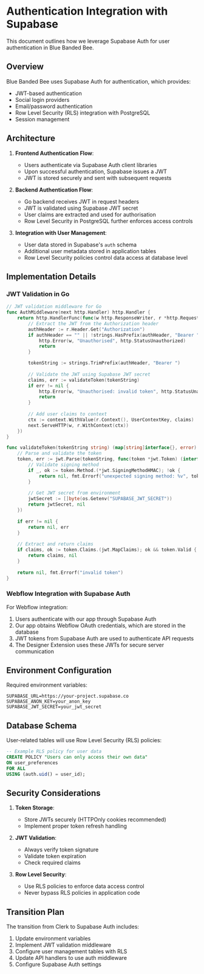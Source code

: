 # Authentication Integration with Supabase

This document outlines how we leverage Supabase Auth for user authentication in Blue Banded Bee.

## Overview

Blue Banded Bee uses Supabase Auth for authentication, which provides:

- JWT-based authentication
- Social login providers
- Email/password authentication
- Row Level Security (RLS) integration with PostgreSQL
- Session management

## Architecture

1. **Frontend Authentication Flow**:
   - Users authenticate via Supabase Auth client libraries
   - Upon successful authentication, Supabase issues a JWT
   - JWT is stored securely and sent with subsequent requests

2. **Backend Authentication Flow**:
   - Go backend receives JWT in request headers
   - JWT is validated using Supabase JWT secret
   - User claims are extracted and used for authorisation
   - Row Level Security in PostgreSQL further enforces access controls

3. **Integration with User Management**:
   - User data stored in Supabase's `auth` schema
   - Additional user metadata stored in application tables
   - Row Level Security policies control data access at database level

## Implementation Details

### JWT Validation in Go

```go
// JWT validation middleware for Go
func AuthMiddleware(next http.Handler) http.Handler {
    return http.HandlerFunc(func(w http.ResponseWriter, r *http.Request) {
        // Extract the JWT from the Authorization header
        authHeader := r.Header.Get("Authorization")
        if authHeader == "" || !strings.HasPrefix(authHeader, "Bearer ") {
            http.Error(w, "Unauthorised", http.StatusUnauthorized)
            return
        }

        tokenString := strings.TrimPrefix(authHeader, "Bearer ")
        
        // Validate the JWT using Supabase JWT secret
        claims, err := validateToken(tokenString)
        if err != nil {
            http.Error(w, "Unauthorised: invalid token", http.StatusUnauthorized)
            return
        }
        
        // Add user claims to context
        ctx := context.WithValue(r.Context(), UserContextKey, claims)
        next.ServeHTTP(w, r.WithContext(ctx))
    })
}

func validateToken(tokenString string) (map[string]interface{}, error) {
    // Parse and validate the token
    token, err := jwt.Parse(tokenString, func(token *jwt.Token) (interface{}, error) {
        // Validate signing method
        if _, ok := token.Method.(*jwt.SigningMethodHMAC); !ok {
            return nil, fmt.Errorf("unexpected signing method: %v", token.Header["alg"])
        }
        
        // Get JWT secret from environment
        jwtSecret := []byte(os.Getenv("SUPABASE_JWT_SECRET"))
        return jwtSecret, nil
    })
    
    if err != nil {
        return nil, err
    }
    
    // Extract and return claims
    if claims, ok := token.Claims.(jwt.MapClaims); ok && token.Valid {
        return claims, nil
    }
    
    return nil, fmt.Errorf("invalid token")
}
```

### Webflow Integration with Supabase Auth

For Webflow integration:

1. Users authenticate with our app through Supabase Auth
2. Our app obtains Webflow OAuth credentials, which are stored in the database
3. JWT tokens from Supabase Auth are used to authenticate API requests
4. The Designer Extension uses these JWTs for secure server communication

## Environment Configuration

Required environment variables:

```
SUPABASE_URL=https://your-project.supabase.co
SUPABASE_ANON_KEY=your_anon_key
SUPABASE_JWT_SECRET=your_jwt_secret
```

## Database Schema

User-related tables will use Row Level Security (RLS) policies:

```sql
-- Example RLS policy for user data
CREATE POLICY "Users can only access their own data"
ON user_preferences
FOR ALL
USING (auth.uid() = user_id);
```

## Security Considerations

1. **Token Storage**:
   - Store JWTs securely (HTTPOnly cookies recommended)
   - Implement proper token refresh handling

2. **JWT Validation**:
   - Always verify token signature
   - Validate token expiration
   - Check required claims

3. **Row Level Security**:
   - Use RLS policies to enforce data access control
   - Never bypass RLS policies in application code

## Transition Plan

The transition from Clerk to Supabase Auth includes:

1. Update environment variables
2. Implement JWT validation middleware
3. Configure user management tables with RLS
4. Update API handlers to use auth middleware
5. Configure Supabase Auth settings